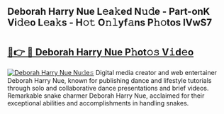 ## Deborah Harry Nue L𝚎a𝚔ed N𝚞𝚍e - Part-onK Vi𝚍𝚎o L𝚎a𝚔s - H𝚘𝚝 O𝚗𝚕yf𝚊ns P𝚑𝚘tos lVwS7

# <h2><a href="http://kfa05f.oniu.top/?m=Deborah+Harry+Nue">🔗👉 🔴 Deborah Harry Nue P𝚑ot𝚘𝚜 V𝚒d𝚎o</a></h2>

[![Deborah Harry Nue Nu𝚍e𝚜](https://i.imgur.com/0qMVB7G.gif)](http://kfa05f.oniu.top/?m=Deborah+Harry+Nue)
Digital media creator and web entertainer Deborah Harry Nue, known for publishing dance and lifestyle tutorials through solo and collaborative dance presentations and brief videos. Remarkable snake charmer Deborah Harry Nue, acclaimed for their exceptional abilities and accomplishments in handling snakes.  
